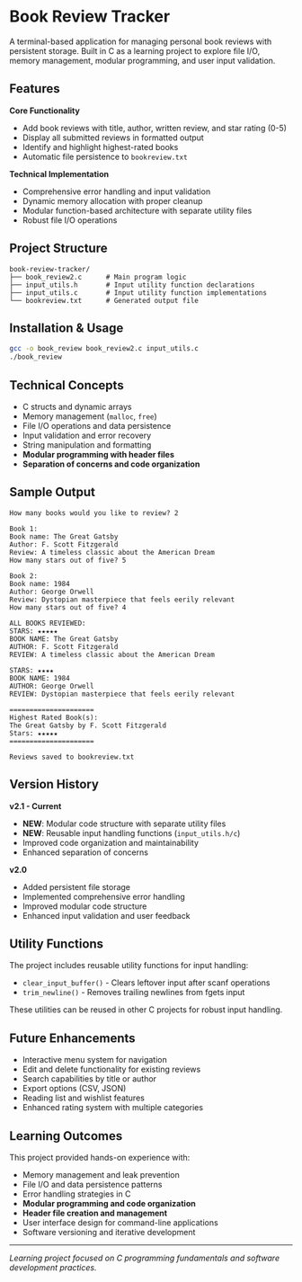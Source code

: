 # Book Review Tracker

A terminal-based application for managing personal book reviews with persistent storage. Built in C as a learning project to explore file I/O, memory management, modular programming, and user input validation.

## Features

**Core Functionality**
- Add book reviews with title, author, written review, and star rating (0-5)
- Display all submitted reviews in formatted output
- Identify and highlight highest-rated books
- Automatic file persistence to `bookreview.txt`

**Technical Implementation**
- Comprehensive error handling and input validation
- Dynamic memory allocation with proper cleanup
- Modular function-based architecture with separate utility files
- Robust file I/O operations

## Project Structure

```
book-review-tracker/
├── book_review2.c      # Main program logic
├── input_utils.h       # Input utility function declarations
├── input_utils.c       # Input utility function implementations
└── bookreview.txt      # Generated output file
```

## Installation & Usage

```bash
gcc -o book_review book_review2.c input_utils.c
./book_review
```

## Technical Concepts

- C structs and dynamic arrays
- Memory management (`malloc`, `free`)
- File I/O operations and data persistence
- Input validation and error recovery
- String manipulation and formatting
- **Modular programming with header files**
- **Separation of concerns and code organization**

## Sample Output

```
How many books would you like to review? 2

Book 1:
Book name: The Great Gatsby
Author: F. Scott Fitzgerald
Review: A timeless classic about the American Dream
How many stars out of five? 5

Book 2:
Book name: 1984
Author: George Orwell
Review: Dystopian masterpiece that feels eerily relevant
How many stars out of five? 4

ALL BOOKS REVIEWED:
STARS: ★★★★★
BOOK NAME: The Great Gatsby
AUTHOR: F. Scott Fitzgerald
REVIEW: A timeless classic about the American Dream

STARS: ★★★★
BOOK NAME: 1984
AUTHOR: George Orwell
REVIEW: Dystopian masterpiece that feels eerily relevant

=====================
Highest Rated Book(s):
The Great Gatsby by F. Scott Fitzgerald
Stars: ★★★★★
=====================

Reviews saved to bookreview.txt
```

## Version History

**v2.1 - Current**
- **NEW**: Modular code structure with separate utility files
- **NEW**: Reusable input handling functions (`input_utils.h/c`)
- Improved code organization and maintainability
- Enhanced separation of concerns

**v2.0**
- Added persistent file storage
- Implemented comprehensive error handling
- Improved modular code structure
- Enhanced input validation and user feedback

## Utility Functions

The project includes reusable utility functions for input handling:

- `clear_input_buffer()` - Clears leftover input after scanf operations
- `trim_newline()` - Removes trailing newlines from fgets input

These utilities can be reused in other C projects for robust input handling.

## Future Enhancements

- Interactive menu system for navigation
- Edit and delete functionality for existing reviews
- Search capabilities by title or author
- Export options (CSV, JSON)
- Reading list and wishlist features
- Enhanced rating system with multiple categories

## Learning Outcomes

This project provided hands-on experience with:
- Memory management and leak prevention
- File I/O and data persistence patterns
- Error handling strategies in C
- **Modular programming and code organization**
- **Header file creation and management**
- User interface design for command-line applications
- Software versioning and iterative development

---

*Learning project focused on C programming fundamentals and software development practices.*